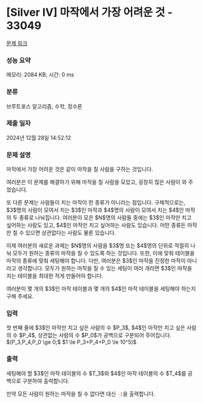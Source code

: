 # [Silver IV] 마작에서 가장 어려운 것 - 33049 

[문제 링크](https://www.acmicpc.net/problem/33049) 

### 성능 요약

메모리: 2084 KB, 시간: 0 ms

### 분류

브루트포스 알고리즘, 수학, 정수론

### 제출 일자

2024년 12월 28일 14:52:12

### 문제 설명

<p>마작에서 가장 어려운 것은 같이 마작을 칠 사람을 구하는 것입니다.</p>

<p>여러분은 이 문제를 해결하기 위해 마작을 칠 사람을 모았고, 굉장히 많은 사람이 와 주었습니다.</p>

<p>또 다른 문제는 사람들이 치는 마작이 한 종류가 아니라는 점입니다. 구체적으로는, $3$명의 사람이 모여서 치는 $3$인 마작과 $4$명의 사람이 모여서 치는 $4$인 마작의 두 종류로 나눠집니다. 여러분이 모은 $N$명의 사람들 중에는 $3$인 마작만 치고 싶어하는 사람도 있고, $4$인 마작만 치고 싶어하는 사람도 있습니다. 어떤 종류든 마작만 칠 수 있으면 상관없다는 사람도 물론 있습니다.</p>

<p>이제 여러분의 새로운 과제는 $N$명의 사람을 $3$명 또는 $4$명의 단위로 적절히 나눠 모두가 원하는 종류의 마작을 칠 수 있도록 하는 것입니다. 또한, 이에 맞춰 테이블을 마작의 종류에 맞춰 세팅해야 합니다. 다만, 여러분은 $3$인 마작을 진정한 마작이 아니라고 생각합니다. 모두가 원하는 마작을 칠 수 있는 세팅이 여러 개라면 $3$인 마작을 치는 테이블을 최대한 적게 만들어야 합니다.</p>

<p>여러분이 몇 개의 $3$인 마작 테이블과 몇 개의 $4$인 마작 테이블을 세팅해야 하는지 구해 주세요.</p>

### 입력 

 <p>첫 번째 줄에 $3$인 마작만 치고 싶은 사람의 수 $P_3$, $4$인 마작만 치고 싶은 사람의 수 $P_4$, 상관없는 사람의 수 $P_0$가 공백으로 구분되어 주어집니다. $(P_3,P_4,P_0 \ge 0;$ $1 \le P_3+P_4+P_0 \le 10^5)$</p>

### 출력 

 <p>세팅해야 할 $3$인 마작 테이블의 수 $T_3$와 $4$인 마작 테이블의 수 $T_4$를 공백으로 구분하여 출력합니다.</p>

<p>만약 모든 사람이 원하는 마작을 칠 수 없다면 대신 <code><span style="color:#e74c3c;">-1</span></code>을 출력합니다.</p>

